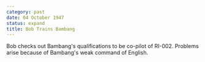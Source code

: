 ```yaml
---
category: past
date: 04 October 1947
status: expand
title: Bob Trains Bambang
---
```


Bob checks out Bambang's qualifications to be co-pilot
of RI-002. Problems arise because of Bambang's weak command of English.

